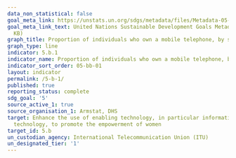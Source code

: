 ```yaml
---
data_non_statistical: false
goal_meta_link: https://unstats.un.org/sdgs/metadata/files/Metadata-05-0B-01.pdf
goal_meta_link_text: United Nations Sustainable Development Goals Metadata (PDF 211
  KB)
graph_title: Proportion of individuals who own a mobile telephone, by sex
graph_type: line
indicator: 5.b.1
indicator_name: Proportion of individuals who own a mobile telephone, by sex
indicator_sort_order: 05-bb-01
layout: indicator
permalink: /5-b-1/
published: true
reporting_status: complete
sdg_goal: '5'
source_active_1: true
source_organisation_1: Armstat, DHS
target: Enhance the use of enabling technology, in particular information and communications
  technology, to promote the empowerment of women
target_id: 5.b
un_custodian_agency: International Telecommunication Union (ITU)
un_designated_tier: '1'
---
```

